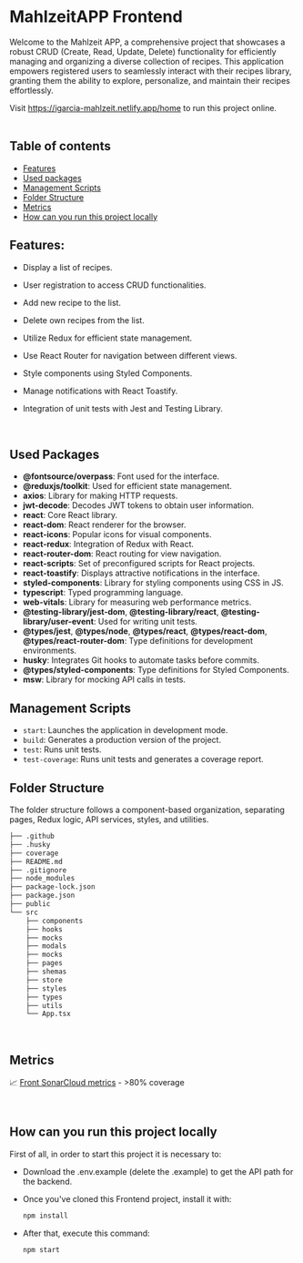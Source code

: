 # MahlzeitAPP Frontend

Welcome to the Mahlzeit APP, a comprehensive project that showcases a robust CRUD (Create, Read, Update, Delete) functionality for efficiently managing and organizing a diverse collection of recipes. This application empowers registered users to seamlessly interact with their recipes library, granting them the ability to explore, personalize, and maintain their recipes effortlessly.

Visit https://igarcia-mahlzeit.netlify.app/home to run this project online.
<br>
<br>

## Table of contents

- [Features](#features)
- [Used packages](#used-packages)
- [Management Scripts](#management-scripts)
- [Folder Structure](#folder-structure)
- [Metrics](#metrics)
- [How can you run this project locally](#how-can-you-run-this-project-locally)
  <br>

## Features:

- Display a list of recipes.
- User registration to access CRUD functionalities.
- Add new recipe to the list.
- Delete own recipes from the list.
- Utilize Redux for efficient state management.
- Use React Router for navigation between different views.
- Style components using Styled Components.
- Manage notifications with React Toastify.
- Integration of unit tests with Jest and Testing Library.

  <br>

## Used Packages

- **@fontsource/overpass**: Font used for the interface.
- **@reduxjs/toolkit**: Used for efficient state management.
- **axios**: Library for making HTTP requests.
- **jwt-decode**: Decodes JWT tokens to obtain user information.
- **react**: Core React library.
- **react-dom**: React renderer for the browser.
- **react-icons**: Popular icons for visual components.
- **react-redux**: Integration of Redux with React.
- **react-router-dom**: React routing for view navigation.
- **react-scripts**: Set of preconfigured scripts for React projects.
- **react-toastify**: Displays attractive notifications in the interface.
- **styled-components**: Library for styling components using CSS in JS.
- **typescript**: Typed programming language.
- **web-vitals**: Library for measuring web performance metrics.
- **@testing-library/jest-dom**, **@testing-library/react**, **@testing-library/user-event**: Used for writing unit tests.
- **@types/jest**, **@types/node**, **@types/react**, **@types/react-dom**, **@types/react-router-dom**: Type definitions for development environments.
- **husky**: Integrates Git hooks to automate tasks before commits.
- **@types/styled-components**: Type definitions for Styled Components.
- **msw**: Library for mocking API calls in tests.
  <br>

## Management Scripts

- `start`: Launches the application in development mode.
- `build`: Generates a production version of the project.
- `test`: Runs unit tests.
- `test-coverage`: Runs unit tests and generates a coverage report.
  <br>

## Folder Structure

The folder structure follows a component-based organization, separating pages, Redux logic, API services, styles, and utilities.

```bash
├── .github
├── .husky
├── coverage
├── README.md
├── .gitignore
├── node_modules
├── package-lock.json
├── package.json
├── public
└── src
    ├── components
    ├── hooks
    ├── mocks
    ├── modals
    ├── mocks
    ├── pages
    ├── shemas
    ├── store
    ├── styles
    ├── types
    ├── utils
    └── App.tsx
```

<br>

## Metrics

📈 [Front SonarCloud metrics](https://sonarcloud.io/summary/overall?id=ivangg88_mahlzeit-front) - >80% coverage

<br>

## How can you run this project locally

First of all, in order to start this project it is necessary to:

- Download the .env.example (delete the .example) to get the API path for the backend.
- Once you've cloned this Frontend project, install it with:

  ```bash
  npm install
  ```

- After that, execute this command:
  ```bash
  npm start
  ```

<br>
